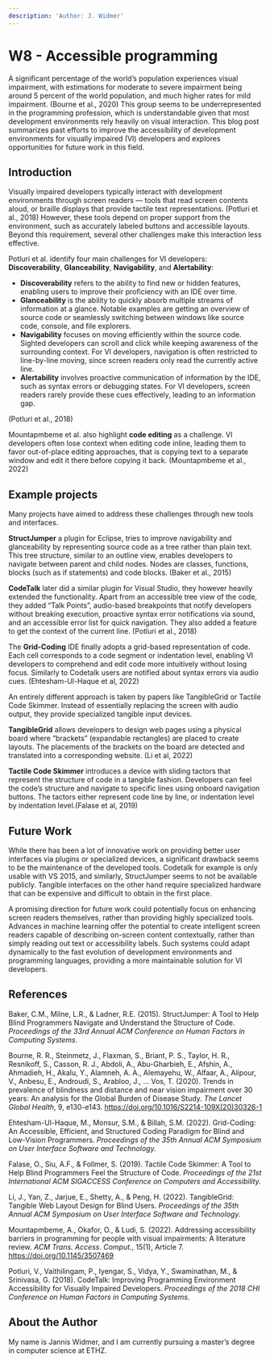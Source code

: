 ```yaml
---
description: 'Author: J. Widmer'
---
```


# W8 - Accessible programming

A significant percentage of the world’s population experiences visual impairment, with estimations for moderate to severe impairment being around 5 percent of the world population, and much higher rates for mild impairment. (Bourne et al., 2020) This group seems to be underrepresented in the programming profession, which is understandable given that most development environments rely heavily on visual interaction. This blog post summarizes past efforts to improve the accessibility of development environments for visually impaired (VI) developers and explores opportunities for future work in this field.

## Introduction

Visually impaired developers typically interact with development environments through screen readers — tools that read screen contents aloud, or braille displays that provide tactile text representations. (Potluri et al., 2018) However, these tools depend on proper support from the environment, such as accurately labeled buttons and accessible layouts. Beyond this requirement, several other challenges make this interaction less effective.

Potluri et al. identify four main challenges for VI developers: **Discoverability**, **Glanceability**, **Navigability**, and **Alertability**:

* **Discoverability** refers to the ability to find new or hidden features, enabling users to improve their proficiency with an IDE over time.
* **Glanceability** is the ability to quickly absorb multiple streams of information at a glance. Notable examples are getting an overview of source code or seamlessly switching between windows like source code, console, and file explorers.
* **Navigability** focuses on moving efficiently within the source code. Sighted developers can scroll and click while keeping awareness of the surrounding context. For VI developers, navigation is often restricted to line-by-line moving, since screen readers only read the currently active line.
* **Alertability** involves proactive communication of information by the IDE, such as syntax errors or debugging states. For VI developers, screen readers rarely provide these cues effectively, leading to an information gap.

(Potluri et al., 2018)

Mountapmbeme et al. also highlight **code editing** as a challenge. VI developers often lose context when editing code inline, leading them to favor out-of-place editing approaches, that is copying text to a separate window and edit it there before copying it back. (Mountapmbeme et al., 2022)

## Example projects

Many projects have aimed to address these challenges through new tools and interfaces.

**StructJumper** a plugin for Eclipse, tries to improve navigability and glanceability by representing source code as a tree rather than plain text. This tree structure, similar to an outline view, enables developers to navigate between parent and child nodes. Nodes are classes, functions, blocks (such as if statements) and code blocks. (Baker et al., 2015)

**CodeTalk** later did a similar plugin for Visual Studio, they however heavily extended the functionality. Apart from an accessible tree view of the code, they added “Talk Points”, audio-based breakpoints that notify developers without breaking execution, proactive syntax error notifications via sound, and an accessible error list for quick navigation. They also added a feature to get the context of the current line. (Potluri et al., 2018)

The **Grid-Coding** IDE finally adopts a grid-based representation of code. Each cell corresponds to a code segment or indentation level, enabling VI developers to comprehend and edit code more intuitively without losing focus. Similarly to Codetalk users are notified about syntax errors via audio cues. (Ehtesham-Ul-Haque et al, 2022)

An entirely different approach is taken by papers like TangibleGrid or Tactile Code Skimmer. Instead of essentially replacing the screen with audio output, they provide specialized tangible input devices.

**TangibleGrid** allows developers to design web pages using a physical board where “brackets” (expandable rectangles) are placed to create layouts. The placements of the brackets on the board are detected and translated into a corresponding website. (Li et al, 2022)

**Tactile Code Skimmer** introduces a device with sliding tactors that represent the structure of code in a tangible fashion. Developers can feel the code’s structure and navigate to specific lines using onboard navigation buttons. The tactors either represent code line by line, or indentation level by indentation level.(Falase et al, 2019)

## Future Work

While there has been a lot of innovative work on providing better user interfaces via plugins or specialized devices, a significant drawback seems to be the maintenance of the developed tools. Codetalk for example is only usable with VS 2015, and similarly, StructJumper seems to not be available publicly. Tangible interfaces on the other hand require specialized hardware that can be expensive and difficult to obtain in the first place.

A promising direction for future work could potentially focus on enhancing screen readers themselves, rather than providing highly specialized tools. Advances in machine learning offer the potential to create intelligent screen readers capable of describing on-screen content contextually, rather than simply reading out text or accessibility labels. Such systems could adapt dynamically to the fast evolution of development environments and programming languages, providing a more maintainable solution for VI developers.

## References

Baker, C.M., Milne, L.R., & Ladner, R.E. (2015). StructJumper: A Tool to Help Blind Programmers Navigate and Understand the Structure of Code. _Proceedings of the 33rd Annual ACM Conference on Human Factors in Computing Systems._

Bourne, R. R., Steinmetz, J., Flaxman, S., Briant, P. S., Taylor, H. R., Resnikoff, S., Casson, R. J., Abdoli, A., Abu-Gharbieh, E., Afshin, A., Ahmadieh, H., Akalu, Y., Alamneh, A. A., Alemayehu, W., Alfaar, A., Alipour, V., Anbesu, E., Androudi, S., Arabloo, J., ... Vos, T. (2020). Trends in prevalence of blindness and distance and near vision impairment over 30 years: An analysis for the Global Burden of Disease Study. _The Lancet Global Health_, 9, e130-e143. https://doi.org/10.1016/S2214-109X(20)30326-1

Ehtesham-Ul-Haque, M., Monsur, S.M., & Billah, S.M. (2022). Grid-Coding: An Accessible, Efficient, and Structured Coding Paradigm for Blind and Low-Vision Programmers. _Proceedings of the 35th Annual ACM Symposium on User Interface Software and Technology._

Falase, O., Siu, A.F., & Follmer, S. (2019). Tactile Code Skimmer: A Tool to Help Blind Programmers Feel the Structure of Code. _Proceedings of the 21st International ACM SIGACCESS Conference on Computers and Accessibility._

Li, J., Yan, Z., Jarjue, E., Shetty, A., & Peng, H. (2022). TangibleGrid: Tangible Web Layout Design for Blind Users. _Proceedings of the 35th Annual ACM Symposium on User Interface Software and Technology._

Mountapmbeme, A., Okafor, O., & Ludi, S. (2022). Addressing accessibility barriers in programming for people with visual impairments: A literature review. _ACM Trans. Access. Comput._, 15(1), Article 7. https://doi.org/10.1145/3507469

Potluri, V., Vaithilingam, P., Iyengar, S., Vidya, Y., Swaminathan, M., & Srinivasa, G. (2018). CodeTalk: Improving Programming Environment Accessibility for Visually Impaired Developers. _Proceedings of the 2018 CHI Conference on Human Factors in Computing Systems_.

## About the Author

My name is Jannis Widmer, and I am currently pursuing a master’s degree in computer science at ETHZ.
